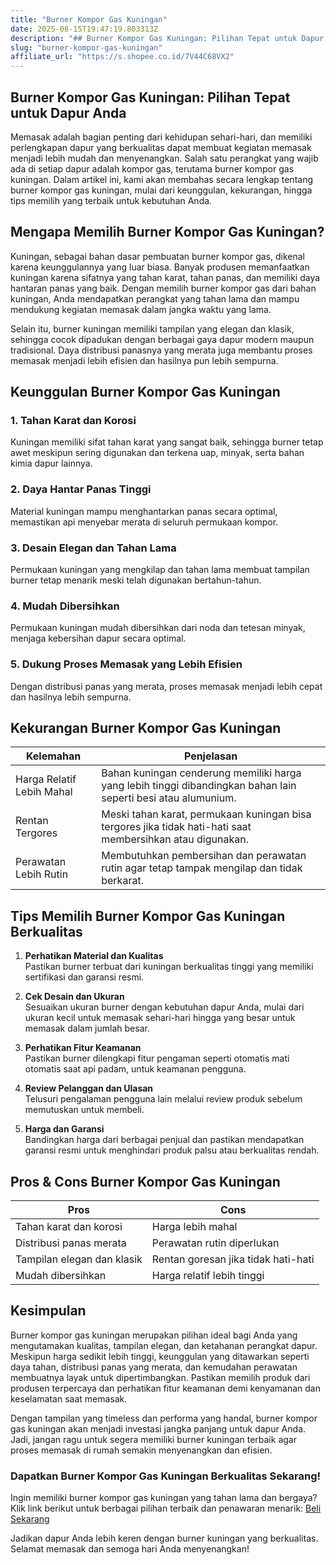 ```yaml
---
title: "Burner Kompor Gas Kuningan"
date: 2025-08-15T19:47:19.803313Z
description: "## Burner Kompor Gas Kuningan: Pilihan Tepat untuk Dapur Anda..."
slug: "burner-kompor-gas-kuningan"
affiliate_url: "https://s.shopee.co.id/7V44C68VX2"
---
```

## Burner Kompor Gas Kuningan: Pilihan Tepat untuk Dapur Anda

Memasak adalah bagian penting dari kehidupan sehari-hari, dan memiliki perlengkapan dapur yang berkualitas dapat membuat kegiatan memasak menjadi lebih mudah dan menyenangkan. Salah satu perangkat yang wajib ada di setiap dapur adalah kompor gas, terutama burner kompor gas kuningan. Dalam artikel ini, kami akan membahas secara lengkap tentang burner kompor gas kuningan, mulai dari keunggulan, kekurangan, hingga tips memilih yang terbaik untuk kebutuhan Anda.

## Mengapa Memilih Burner Kompor Gas Kuningan?

Kuningan, sebagai bahan dasar pembuatan burner kompor gas, dikenal karena keunggulannya yang luar biasa. Banyak produsen memanfaatkan kuningan karena sifatnya yang tahan karat, tahan panas, dan memiliki daya hantaran panas yang baik. Dengan memilih burner kompor gas dari bahan kuningan, Anda mendapatkan perangkat yang tahan lama dan mampu mendukung kegiatan memasak dalam jangka waktu yang lama.

Selain itu, burner kuningan memiliki tampilan yang elegan dan klasik, sehingga cocok dipadukan dengan berbagai gaya dapur modern maupun tradisional. Daya distribusi panasnya yang merata juga membantu proses memasak menjadi lebih efisien dan hasilnya pun lebih sempurna.

## Keunggulan Burner Kompor Gas Kuningan

### 1. Tahan Karat dan Korosi  
Kuningan memiliki sifat tahan karat yang sangat baik, sehingga burner tetap awet meskipun sering digunakan dan terkena uap, minyak, serta bahan kimia dapur lainnya.

### 2. Daya Hantar Panas Tinggi  
Material kuningan mampu menghantarkan panas secara optimal, memastikan api menyebar merata di seluruh permukaan kompor.

### 3. Desain Elegan dan Tahan Lama  
Permukaan kuningan yang mengkilap dan tahan lama membuat tampilan burner tetap menarik meski telah digunakan bertahun-tahun.

### 4. Mudah Dibersihkan  
Permukaan kuningan mudah dibersihkan dari noda dan tetesan minyak, menjaga kebersihan dapur secara optimal.

### 5. Dukung Proses Memasak yang Lebih Efisien  
Dengan distribusi panas yang merata, proses memasak menjadi lebih cepat dan hasilnya lebih sempurna.

## Kekurangan Burner Kompor Gas Kuningan

| Kelemahan | Penjelasan |
|------------|--------------|
| Harga Relatif Lebih Mahal | Bahan kuningan cenderung memiliki harga yang lebih tinggi dibandingkan bahan lain seperti besi atau alumunium. |
| Rentan Tergores | Meski tahan karat, permukaan kuningan bisa tergores jika tidak hati-hati saat membersihkan atau digunakan. |
| Perawatan Lebih Rutin | Membutuhkan pembersihan dan perawatan rutin agar tetap tampak mengilap dan tidak berkarat. |

## Tips Memilih Burner Kompor Gas Kuningan Berkualitas

1. **Perhatikan Material dan Kualitas**  
Pastikan burner terbuat dari kuningan berkualitas tinggi yang memiliki sertifikasi dan garansi resmi.

2. **Cek Desain dan Ukuran**  
Sesuaikan ukuran burner dengan kebutuhan dapur Anda, mulai dari ukuran kecil untuk memasak sehari-hari hingga yang besar untuk memasak dalam jumlah besar.

3. **Perhatikan Fitur Keamanan**  
Pastikan burner dilengkapi fitur pengaman seperti otomatis mati otomatis saat api padam, untuk keamanan pengguna.

4. **Review Pelanggan dan Ulasan**  
Telusuri pengalaman pengguna lain melalui review produk sebelum memutuskan untuk membeli.

5. **Harga dan Garansi**  
Bandingkan harga dari berbagai penjual dan pastikan mendapatkan garansi resmi untuk menghindari produk palsu atau berkualitas rendah.

## Pros & Cons Burner Kompor Gas Kuningan

| Pros | Cons |
|--------|--------|
| Tahan karat dan korosi | Harga lebih mahal |
| Distribusi panas merata | Perawatan rutin diperlukan |
| Tampilan elegan dan klasik | Rentan goresan jika tidak hati-hati |
| Mudah dibersihkan | Harga relatif lebih tinggi |

## Kesimpulan

Burner kompor gas kuningan merupakan pilihan ideal bagi Anda yang mengutamakan kualitas, tampilan elegan, dan ketahanan perangkat dapur. Meskipun harga sedikit lebih tinggi, keunggulan yang ditawarkan seperti daya tahan, distribusi panas yang merata, dan kemudahan perawatan membuatnya layak untuk dipertimbangkan. Pastikan memilih produk dari produsen terpercaya dan perhatikan fitur keamanan demi kenyamanan dan keselamatan saat memasak.

Dengan tampilan yang timeless dan performa yang handal, burner kompor gas kuningan akan menjadi investasi jangka panjang untuk dapur Anda. Jadi, jangan ragu untuk segera memiliki burner kuningan terbaik agar proses memasak di rumah semakin menyenangkan dan efisien.

### Dapatkan Burner Kompor Gas Kuningan Berkualitas Sekarang!

Ingin memiliki burner kompor gas kuningan yang tahan lama dan bergaya? Klik link berikut untuk berbagai pilihan terbaik dan penawaran menarik: [Beli Sekarang](https://s.shopee.co.id/7V44C68VX2)

Jadikan dapur Anda lebih keren dengan burner kuningan yang berkualitas. Selamat memasak dan semoga hari Anda menyenangkan!